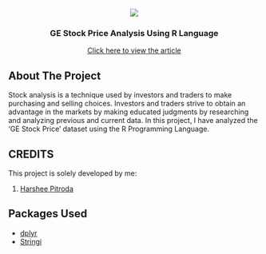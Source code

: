 <!-- PROJECT LOGO -->
<br />

<div align="center">
   <img src='https://media.geeksforgeeks.org/wp-content/cdn-uploads/20210420155809/gfg-new-logo.png' />


<h3 align="center">GE Stock Price Analysis Using R Language</h3>
    <a href="https://www.geeksforgeeks.org/ge-stock-price-analysis-using-r-language/">Click here to view the article</a>
</div>


<!-- ABOUT THE PROJECT -->
## About The Project

Stock analysis is a technique used by investors and traders to make purchasing and selling choices. Investors and traders strive to obtain an advantage in the markets by making educated judgments by researching and analyzing previous and current data. In this project, I have analyzed the ‘GE Stock Price’ dataset using the R Programming Language.

<!-- CREDITS -->
## CREDITS

This project is solely developed by me:

1. <a href="https://www.linkedin.com/in/harshee-pitroda-790778212/">Harshee Pitroda</a>

## Packages Used
* [dplyr](https://cran.r-project.org/web/packages/dplyr/vignettes/dplyr.html)
* [Stringi](https://cran.r-project.org/web/packages/stringi/index.html)
